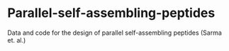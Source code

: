 # Parallel-self-assembling-peptides
Data and code for the design of parallel self-assembling peptides (Sarma et. al.)
